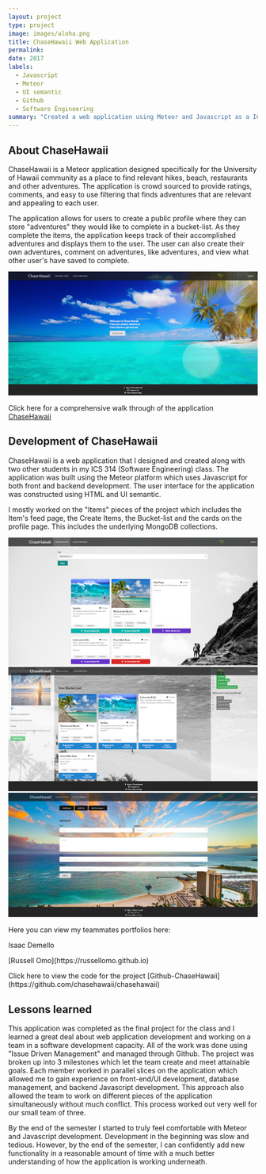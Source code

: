 ```yaml
---
layout: project
type: project
image: images/aloha.png
title: ChaseHawaii Web Application
permalink: 
date: 2017
labels:
  - Javascript
  - Meteor
  - UI semantic
  - Github
  - Software Engineering
summary: "Created a web application using Meteor and Javascript as a ICS 314 project"
---
```


## About ChaseHawaii
<p>ChaseHawaii is a Meteor application designed specifically for the University of Hawaii community as a place to find relevant hikes, beach, restaurants and other adventures. The application is crowd sourced to provide ratings, comments, and easy to use filtering that finds adventures that are relevant and appealing to each user.</p>

<p>The application allows for users to create a public profile where they can store "adventures" they would like to complete in a bucket-list. As they complete the items, the application keeps track of their accomplished adventures and displays them to the user. The user can also create their own adventures, comment on adventures, like adventures, and view what other user's have saved to complete.</p>

<img class="ui large centered rounded image" src="/images/landing.png">

Click here for a comprehensive walk through of the application [<i class="github icon"></i>ChaseHawaii](https://chasehawaii.github.io/)

## Development of ChaseHawaii
<p>ChaseHawaii is a web application that I designed and created along with two other students in my ICS 314 (Software Engineering) class. The application was built using the Meteor platform which uses Javascript for both front and backend development. The user interface for the application was constructed using HTML and UI semantic.</p>

<p>I mostly worked on the "Items" pieces of the project which includes the Item's feed page, the Create Items, the Bucket-list and the cards on the profile page. This includes the underlying MongoDB collections.</p>

<img class="ui large centered rounded image" src="/images/itemfeed.png">

<img class="ui large centered rounded image" src="/images/profile2.png">

<img class="ui large centered rounded image" src="/images/beach.png">

<p>Here you can view my teammates portfolios here:</p>
<a ref="https://idemello.github.io">Isaac Demello</a>
<p>[Russell Omo](https://russellomo.github.io)</p>
<p>Click here to view the code for the project [<i class="github icon"></i>Github-ChaseHawaii](https://github.com/chasehawaii/chasehawaii)</p>

## Lessons learned
<p> This application was completed as the final project for the class and I learned a great deal about web application development and working on a team in a software development capacity. All of the work was done using "Issue Driven Management" and managed through Github. The project was broken up into 3 milestones which let the team create and meet attainable goals. Each member worked in parallel slices on the application which allowed me to gain experience on front-end/UI development, database management, and backend Javascript development. This approach also allowed the team to work on different pieces of the application simultaneously without much conflict. This process worked out very well for our small team of three.</p>

<p> By the end of the semester I started to truly feel comfortable with Meteor and Javascript development. Development in the beginning was slow and tedious. However, by the end of the semester, I can confidently add new functionality in a reasonable amount of time with a much better understanding of how the application is working underneath.</p>

